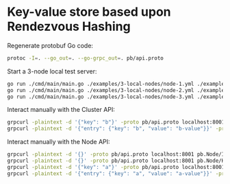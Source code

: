 # Key-value store based upon Rendezvous Hashing

Regenerate protobuf Go code:

```sh
protoc -I=. --go_out=. --go-grpc_out=. pb/api.proto
```

Start a 3-node local test server:

```sh
go run ./cmd/main/main.go ./examples/3-local-nodes/node-1.yml ./examples/3-local-nodes/cluster.yml
go run ./cmd/main/main.go ./examples/3-local-nodes/node-2.yml ./examples/3-local-nodes/cluster.yml
go run ./cmd/main/main.go ./examples/3-local-nodes/node-3.yml ./examples/3-local-nodes/cluster.yml
```

Interact manually with the Cluster API:

```sh
grpcurl -plaintext -d '{"key": "b"}' -proto pb/api.proto localhost:8001 pb.Cluster/Get
grpcurl -plaintext -d '{"entry": {"key": "b", "value": "b-value"}}' -proto pb/api.proto localhost:8001 pb.Cluster/Set
```

Interact manually with the Node API:

```sh
grpcurl -plaintext -d '{}' -proto pb/api.proto localhost:8001 pb.Node/Info
grpcurl -plaintext -d '{}' -proto pb/api.proto localhost:8001 pb.Node/Health
grpcurl -plaintext -d '{"key": "a"}' -proto pb/api.proto localhost:8001 pb.Node/Get
grpcurl -plaintext -d '{"entry": {"key": "a", "value": "a-value"}}' -proto pb/api.proto localhost:8001 pb.Node/Set
```
